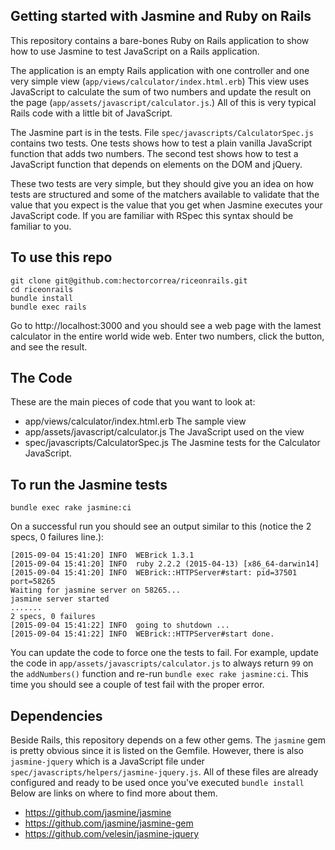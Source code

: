## Getting started with Jasmine and Ruby on Rails

This repository contains a bare-bones Ruby on Rails application to show how to use Jasmine to test JavaScript on a Rails application.

The application is an empty Rails application with one controller and one very simple view (`app/views/calculator/index.html.erb`) This view uses JavaScript to calculate the sum of two numbers and update the result on the page (`app/assets/javascript/calculator.js`.) All of this is very typical Rails code with a little bit of JavaScript.

The Jasmine part is in the tests. File `spec/javascripts/CalculatorSpec.js` contains two tests. One tests shows how to test a plain vanilla JavaScript function that adds two numbers. The second test shows how to test a JavaScript function that depends on elements on the DOM and jQuery.

These two tests are very simple, but they should give you an idea on how tests are structured and some of the matchers available to validate that the value that you expect is the value that you get when Jasmine executes your JavaScript code. If you are familiar with RSpec this syntax should be familiar to you.


## To use this repo

    git clone git@github.com:hectorcorrea/riceonrails.git
    cd riceonrails
    bundle install
    bundle exec rails

Go to http://localhost:3000 and you should see a web page with the lamest calculator in the entire world wide web. Enter two numbers, click the button, and see the result.


## The Code
These are the main pieces of code that you want to look at:

  * app/views/calculator/index.html.erb The sample view
  * app/assets/javascript/calculator.js The JavaScript used on the view
  * spec/javascripts/CalculatorSpec.js The Jasmine tests for the Calculator JavaScript.


## To run the Jasmine tests

    bundle exec rake jasmine:ci

On a successful run you should see an output similar to this (notice the 2 specs, 0 failures line.):

    [2015-09-04 15:41:20] INFO  WEBrick 1.3.1
    [2015-09-04 15:41:20] INFO  ruby 2.2.2 (2015-04-13) [x86_64-darwin14]
    [2015-09-04 15:41:20] INFO  WEBrick::HTTPServer#start: pid=37501 port=58265
    Waiting for jasmine server on 58265...
    jasmine server started
    .......
    2 specs, 0 failures
    [2015-09-04 15:41:22] INFO  going to shutdown ...
    [2015-09-04 15:41:22] INFO  WEBrick::HTTPServer#start done.

You can update the code to force one the tests to fail. For example, update the code in `app/assets/javascripts/calculator.js` to always return `99` on the `addNumbers()` function and re-run `bundle exec rake jasmine:ci`. This time you should see a couple of test fail with the proper error.


## Dependencies

Beside Rails, this repository depends on a few other gems. The `jasmine` gem is pretty obvious since it is listed on the Gemfile. However, there is also `jasmine-jquery` which is a JavaScript file under `spec/javascripts/helpers/jasmine-jquery.js`. All of these files are already configured and ready to be used once you've executed `bundle install` Below are links on where to find more about them.

  * https://github.com/jasmine/jasmine
  * https://github.com/jasmine/jasmine-gem
  * https://github.com/velesin/jasmine-jquery

